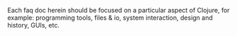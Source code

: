 Each faq doc herein should be focused on a particular aspect of
Clojure, for example: programming tools, files & io, system
interaction, design and history, GUIs, etc.
